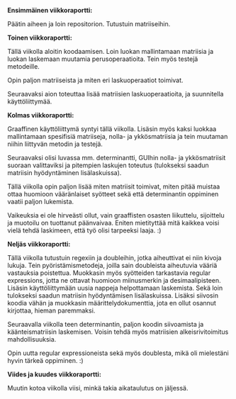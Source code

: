 **Ensimmäinen viikkoraportti:**

Päätin aiheen ja loin repositorion. Tutustuin matriiseihin.

**Toinen viikkoraportti:**

Tällä viikolla aloitin koodaamisen. Loin luokan mallintamaan matriisia ja luokan laskemaan muutamia perusoperaatioita. Tein myös testejä metodeille.

Opin paljon matriiseista ja miten eri laskuoperaatiot toimivat. 

Seuraavaksi aion toteuttaa lisää matriisien laskuoperaatioita, ja suunnitella käyttöliittymää.

**Kolmas viikkoraportti:**

Graaffinen käyttöliittymä syntyi tällä viikolla. Lisäsin myös kaksi luokkaa mallintamaan spesifisiä matriiseja, nolla- ja ykkösmatriisia ja tein muutaman niihin liittyvän metodin ja testejä.  

Seuraavaksi olisi luvassa mm. determinantti, GUIhin nolla- ja ykkösmatriisit suoraan valittaviksi ja pitempien laskujen toteutus (tulokseksi saadun matriisin hyödyntäminen lisälaskuissa).

Tällä viikolla opin paljon lisää miten matriisit toimivat, miten pitää muistaa ottaa huomioon vääränlaiset syötteet sekä että determinantin oppiminen vaatii paljon lukemista.

Vaikeuksia ei ole hirveästi ollut, vain graaffisten osasten liikuttelu, sijoittelu ja muotoilu on tuottanut päänvaivaa. Eniten mietityttää mitä kaikkea voisi vielä tehdä laskimeen, että työ olisi tarpeeksi laaja. :)

**Neljäs viikkoraportti:**

Tällä viikolla tutustuin regexiin ja doubleihin, jotka aiheuttivat ei niin kivoja lukuja. Tein pyöristämismetodeja, joilla sain doubleista aiheutuvia vääriä vastauksia poistettua. Muokkasin myös syötteiden tarkastavia regular expressions, jotta ne ottavat huomioon miinusmerkin ja desimaalipisteen. Lisäsin käyttöliittymään uusia nappeja helpottamaan laskemista. Sekä loin tulokseksi saadun matriisin hyödyntämisen lisälaskuissa. Lisäksi siivosin koodia vähän ja muokkasin määrittelydokumenttia, jota en ollut osannut kirjottaa, hieman paremmaksi. 

Seuraavalla viikolla teen determinantin, paljon koodin siivoamista ja käänteismatriisin laskemisen. Voisin tehdä myös matriisien alkeisrivitoimitus mahdollisuuksia.

Opin uutta regular expressioneista sekä myös doublesta, mikä oli mielestäni hyvin tärkeä oppiminen. :)


**Viides ja kuudes viikkoraportti:**

Muutin kotoa viikolla viisi, minkä takia aikataulutus on jäljessä.
